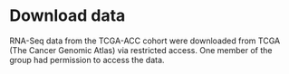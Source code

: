 # Download data

RNA-Seq data from the TCGA-ACC cohort were downloaded from TCGA (The Cancer Genomic Atlas) via restricted access. One member of the group had permission to access the data.
